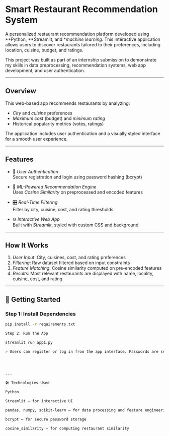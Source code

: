 # Smart Restaurant Recommendation System

A personalized restaurant recommendation platform developed using **Python, **Streamlit, and **machine learning*. This interactive application allows users to discover restaurants tailored to their preferences, including location, cuisine, budget, and ratings.

This project was built as part of an internship submission to demonstrate my skills in data preprocessing, recommendation systems, web app development, and user authentication.

---

## Overview

This web-based app recommends restaurants by analyzing:

- *City* and *cuisine* preferences
- *Maximum cost* (budget) and *minimum rating*
- Historical popularity metrics (votes, ratings)

The application includes user authentication and a visually styled interface for a smooth user experience.

---

##  Features

- 🔐 *User Authentication*  
  Secure registration and login using password hashing (bcrypt)

- 🧠 *ML-Powered Recommendation Engine*  
  Uses *Cosine Similarity* on preprocessed and encoded features

- 🎛 *Real-Time Filtering*  
  Filter by city, cuisine, cost, and rating thresholds

- 🌐 *Interactive Web App*  
  Built with *Streamlit*, styled with custom CSS and background

---

##  How It Works

1. *User Input*: City, cuisines, cost, and rating preferences
2. *Filtering*: Raw dataset filtered based on input constraints
3. *Feature Matching*: Cosine similarity computed on pre-encoded features
4. *Results*: Most relevant restaurants are displayed with name, locality, cuisine, cost, and rating

---

## 🚀 Getting Started

### Step 1: Install Dependencies

```bash
pip install -r requirements.txt

Step 2: Run the App

streamlit run app1.py

> Users can register or log in from the app interface. Passwords are securely stored using bcrypt.




---

🛠 Technologies Used

Python

Streamlit – for interactive UI

pandas, numpy, scikit-learn – for data processing and feature engineering

bcrypt – for secure password storage

cosine_similarity – for computing restaurant similarity



